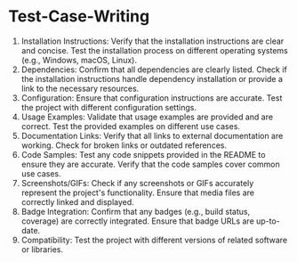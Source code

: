 # Test-Case-Writing
1. Installation Instructions:
Verify that the installation instructions are clear and concise.
Test the installation process on different operating systems (e.g., Windows, macOS, Linux).
2. Dependencies:
Confirm that all dependencies are clearly listed.
Check if the installation instructions handle dependency installation or provide a link to the necessary resources.
3. Configuration:
Ensure that configuration instructions are accurate.
Test the project with different configuration settings.
4. Usage Examples:
Validate that usage examples are provided and are correct.
Test the provided examples on different use cases.
5. Documentation Links:
Verify that all links to external documentation are working.
Check for broken links or outdated references.
6. Code Samples:
Test any code snippets provided in the README to ensure they are accurate.
Verify that the code samples cover common use cases.
7. Screenshots/GIFs:
Check if any screenshots or GIFs accurately represent the project's functionality.
Ensure that media files are correctly linked and displayed.
8. Badge Integration:
Confirm that any badges (e.g., build status, coverage) are correctly integrated.
Ensure that badge URLs are up-to-date.
9. Compatibility:
Test the project with different versions of related software or libraries.
